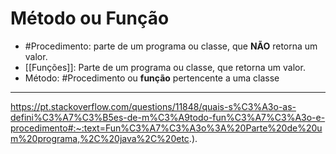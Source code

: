 # Método ou Função
- #Procedimento: parte de um programa ou classe, que **NÃO** retorna um valor.
- [[Funções]]: Parte de um programa ou classe, que retorna um valor.
- Método: #Procedimento ou **função** pertencente a uma classe

---

https://pt.stackoverflow.com/questions/11848/quais-s%C3%A3o-as-defini%C3%A7%C3%B5es-de-m%C3%A9todo-fun%C3%A7%C3%A3o-e-procedimento#:~:text=Fun%C3%A7%C3%A3o%3A%20Parte%20de%20um%20programa,%2C%20java%2C%20etc.).

